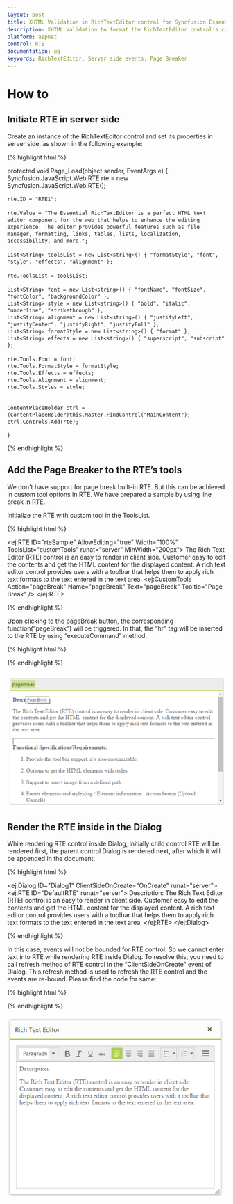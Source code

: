 ```yaml
---
layout: post
title: XHTML Validation in RichTextEditor control for Syncfusion Essential ASP.NET Webform
description: XHTML Validation to format the RichTextEditor control's content
platform: aspnet
control: RTE
documentation: ug
keywords: RichTextEditor, Server side events, Page Breaker
---
```

# How to

## Initiate RTE in server side

Create an instance of the RichTextEditor control and set its properties in server side, as shown in the following example:

{% highlight html %}

protected void Page_Load(object sender, EventArgs e)
{
    Syncfusion.JavaScript.Web.RTE rte = new Syncfusion.JavaScript.Web.RTE();
        
    rte.ID = "RTE1";

    rte.Value = "The Essential RichTextEditor is a perfect HTML text editor component for the web that helps to enhance the editing experience. The editor provides powerful features such as file manager, formatting, links, tables, lists, localization, accessibility, and more.";

    List<String> toolsList = new List<string>() { "formatStyle", "font", "style", "effects", "alignment" };

    rte.ToolsList = toolsList;

    List<String> font = new List<string>() { "fontName", "fontSize", "fontColor", "backgroundColor" };
    List<String> style = new List<string>() { "bold", "italic", "underline", "strikethrough" };
    List<String> alignment = new List<string>() { "justifyLeft", "justifyCenter", "justifyRight", "justifyFull" };
    List<String> formatStyle = new List<string>() { "format" };
    List<String> effects = new List<string>() { "superscript", "subscript" };

    rte.Tools.Font = font;
    rte.Tools.FormatStyle = formatStyle;
    rte.Tools.Effects = effects;
    rte.Tools.Alignment = alignment;
    rte.Tools.Styles = style;


    ContentPlaceHolder ctrl = (ContentPlaceHolder)this.Master.FindControl("MainContent");
    ctrl.Controls.Add(rte);
}

{% endhighlight %}

## Add the Page Breaker to the RTE’s tools

We don't have support for page break built-in RTE. But this can be achieved in custom tool options in RTE. We have prepared a sample by using line break in RTE.

Initialize the RTE with custom tool in the ToolsList.

{% highlight html %}

<ej:RTE ID="rteSample" AllowEditing="true" Width="100%" ToolsList="customTools" runat="server" MinWidth="200px">
    <RTEContent>
            The Rich Text Editor (RTE) control is an easy to render in
        client side. Customer easy to edit the contents and get the HTML content for
        the displayed content. A rich text editor control provides users with a toolbar
        that helps them to apply rich text formats to the text entered in the text
        area. 
    </RTEContent>
    <Tools>
        <CustomTools>
            <ej:CustomTools Action="pageBreak" Name="pageBreak" Text="pageBreak" Tooltip="Page Break" />
        </CustomTools>
    </Tools>
</ej:RTE>

{% endhighlight %}

Upon clicking to the pageBreak button, the corresponding function(“pageBreak”) will be triggered. In that, the “hr” tag will be inserted to the RTE by using “executeCommand” method.

{% highlight html %}

<script type="text/javascript">
    var rteObj; 
    function pageBreak() {
        rteObj = $("#<%=rteSample.ClientID%>").data("ejRTE");
        var para = document.createElement("hr");
        rteObj.executeCommand("inserthtml", para.outerHTML);  
    } 
</script>

{% endhighlight %}

![](HowTo_images/pageBreak.png)

## Render the RTE inside in the Dialog

While rendering RTE control inside Dialog, initially child control RTE will be rendered first, the parent control Dialog is rendered next, after which it will be appended in the document. 

{% highlight html %}

<ej:Dialog ID="Dialog1" ClientSideOnCreate="OnCreate" runat="server">
    <DialogContent>
        <ej:RTE ID="DefaultRTE" runat="server">
            <RTEContent>
                Description:
                The Rich Text Editor (RTE) control is an easy to render in
                client side. Customer easy to edit the contents and get the HTML content for
                the displayed content. A rich text editor control provides users with a toolbar
                that helps them to apply rich text formats to the text entered in the text
                area.
            </RTEContent>
        </ej:RTE>
    </DialogContent>
</ej:Dialog>

{% endhighlight %}

In this case, events will not be bounded for RTE control. So we cannot enter text into RTE while rendering RTE inside Dialog. To resolve this, you need to call refresh method of RTE control in the “ClientSideOnCreate” event of Dialog. This refresh method is used to refresh the RTE control and the events are re-bound. Please find the code for same:

{% highlight html %}

<script type="text/javascript">
    function OnCreate(args)
    {
        var rteObj = $("#<%=DefaultRTE.ClientID%>").data("ejRTE");
        rteObj.refresh();
    }
    
</script>

{% endhighlight %}

![](HowTo_images/Dialog.png)